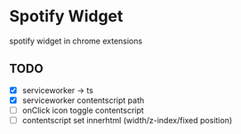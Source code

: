 # Spotify Widget

spotify widget in chrome extensions

## TODO

- [x] serviceworker -> ts
- [x] serviceworker contentscript path
- [ ] onClick icon toggle contentscript
- [ ] contentscript set innerhtml (width/z-index/fixed position)

